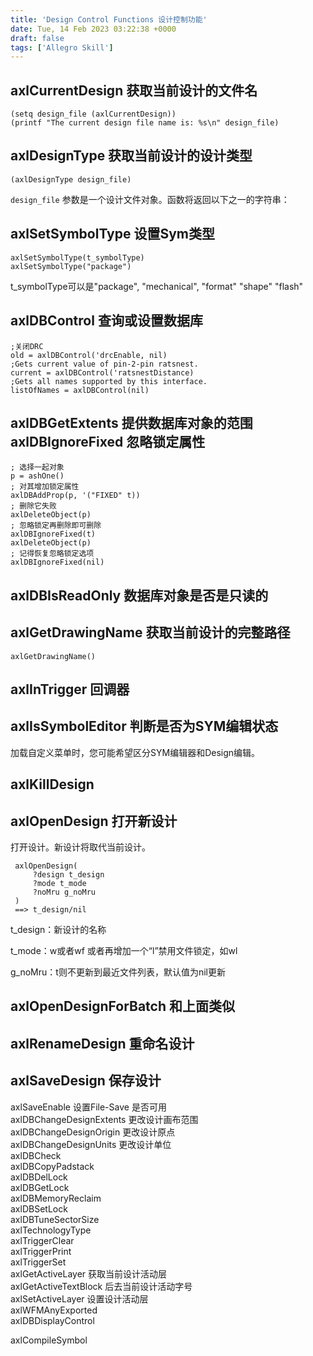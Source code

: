 ```yaml
---
title: 'Design Control Functions 设计控制功能'
date: Tue, 14 Feb 2023 03:22:38 +0000
draft: false
tags: ['Allegro Skill']
---
```


axlCurrentDesign 获取当前设计的文件名
---------------------------

```
(setq design_file (axlCurrentDesign))
(printf "The current design file name is: %s\n" design_file)
```

axlDesignType 获取当前设计的设计类型
-------------------------

```
(axlDesignType design_file)
```

`design_file` 参数是一个设计文件对象。函数将返回以下之一的字符串：

axlSetSymbolType 设置Sym类型
------------------------

```
axlSetSymbolType(t_symbolType)
axlSetSymbolType("package")
```

t\_symbolType可以是"package", "mechanical", "format" "shape" "flash"

axlDBControl 查询或设置数据库
---------------------

```
;关闭DRC
old = axlDBControl('drcEnable, nil)
;Gets current value of pin-2-pin ratsnest.
current = axlDBControl('ratsnestDistance)
;Gets all names supported by this interface.
listOfNames = axlDBControl(nil)
```

  
axlDBGetExtents 提供数据库对象的范围  
axlDBIgnoreFixed 忽略锁定属性
-------------------------------------------------------

```
; 选择一起对象
p = ashOne()
; 对其增加锁定属性
axlDBAddProp(p, '("FIXED" t))
; 删除它失败
axlDeleteObject(p) 
; 忽略锁定再删除即可删除
axlDBIgnoreFixed(t)
axlDeleteObject(p) 
; 记得恢复忽略锁定选项
axlDBIgnoreFixed(nil)
```

axlDBIsReadOnly 数据库对象是否是只读的
---------------------------

axlGetDrawingName 获取当前设计的完整路径
-----------------------------

```
axlGetDrawingName()
```

axlInTrigger 回调器
----------------

axlIsSymbolEditor 判断是否为SYM编辑状态
------------------------------

加载自定义菜单时，您可能希望区分SYM编辑器和Design编辑。

axlKillDesign
-------------

axlOpenDesign 打开新设计
-------------------

打开设计。新设计将取代当前设计。

```
 axlOpenDesign(
	 ?design t_design
	 ?mode t_mode
	 ?noMru g_noMru
 )
 ==> t_design/nil
```

t\_design：新设计的名称

t\_mode：w或者wf 或者再增加一个“l”禁用文件锁定，如wl

g\_noMru：t则不更新到最近文件列表，默认值为nil更新

axlOpenDesignForBatch 和上面类似
---------------------------

axlRenameDesign 重命名设计
---------------------

axlSaveDesign 保存设计
------------------

axlSaveEnable 设置File-Save 是否可用  
axlDBChangeDesignExtents 更改设计画布范围  
axlDBChangeDesignOrigin 更改设计原点  
axlDBChangeDesignUnits 更改设计单位  
axlDBCheck  
axlDBCopyPadstack  
axlDBDelLock  
axlDBGetLock  
axlDBMemoryReclaim  
axlDBSetLock  
axlDBTuneSectorSize  
axlTechnologyType  
axlTriggerClear  
axlTriggerPrint  
axlTriggerSet  
axlGetActiveLayer 获取当前设计活动层  
axlGetActiveTextBlock 后去当前设计活动字号  
axlSetActiveLayer 设置设计活动层  
axlWFMAnyExported  
axlDBDisplayControl

axlCompileSymbol
